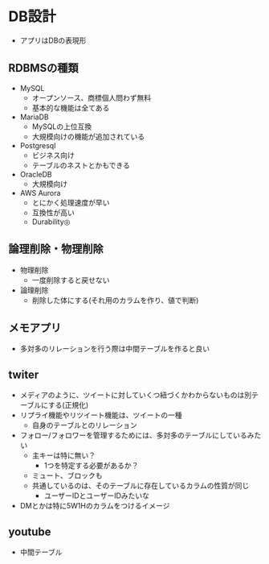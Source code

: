 # DB設計

- アプリはDBの表現形

## RDBMSの種類

- MySQL
  - オープンソース、商標個人問わず無料
  - 基本的な機能は全てある
- MariaDB
  - MySQLの上位互換
  - 大規模向けの機能が追加されている
- Postgresql
  - ビジネス向け
  - テーブルのネストとかもできる
- OracleDB
  - 大規模向け
- AWS Aurora
  - とにかく処理速度が早い
  - 互換性が高い
  - Durability◎

## 論理削除・物理削除

- 物理削除
  - 一度削除すると戻せない
- 論理削除
  - 削除した体にする(それ用のカラムを作り、値で判断)

## メモアプリ

- 多対多のリレーションを行う際は中間テーブルを作ると良い

## twiter

- メディアのように、ツイートに対していくつ紐づくかわからないものは別テーブルにする(正規化)
- リプライ機能やリツイート機能は、ツイートの一種
  - 自身のテーブルとのリレーション
- フォロー/フォロワーを管理するためには、多対多のテーブルにしているみたい
  - 主キーは特に無い？
    - 1つを特定する必要があるか？
  - ミュート、ブロックも
  - 共通しているのは、そのテーブルに存在しているカラムの性質が同じ
    - ユーザーIDとユーザーIDみたいな
- DMとかは特に5W1Hのカラムをつけるイメージ

## youtube

- 中間テーブル
